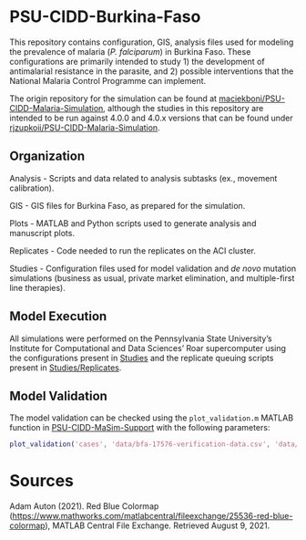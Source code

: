 # PSU-CIDD-Burkina-Faso

This repository contains configuration, GIS, analysis files used for modeling the prevalence of malaria (*P. falciparum*) in Burkina Faso. These configurations are primarily intended to study 1) the development of antimalarial resistance in the parasite, and 2) possible interventions that the National Malaria Control Programme can implement.

The origin repository for the simulation can be found at [maciekboni/PSU-CIDD-Malaria-Simulation](https://github.com/maciekboni/PSU-CIDD-Malaria-Simulation), although the studies in this repository are intended to be run against 4.0.0 and 4.0.x versions that can be found under [rjzupkoii/PSU-CIDD-Malaria-Simulation](https://github.com/rjzupkoii/PSU-CIDD-Malaria-Simulation).

## Organization

Analysis    - Scripts and data related to analysis subtasks (ex., movement calibration).

GIS         - GIS files for Burkina Faso, as prepared for the simulation.

Plots       - MATLAB and Python scripts used to generate analysis and manuscript plots.

Replicates - Code needed to run the replicates on the ACI cluster.

Studies     - Configuration files used for model validation and *de novo* mutation simulations (business as usual, private market elimination, and multiple-first line therapies).

## Model Execution

All simulations were performed on the Pennsylvania State University’s Institute for Computational and Data Sciences’ Roar supercomputer using the configurations present in [Studies](Studies/) and the replicate queuing scripts present in [Studies/Replicates](Studies/Replicates).

## Model Validation

The model validation can be checked using the `plot_validation.m` MATLAB function in [PSU-CIDD-MaSim-Support](https://github.com/bonilab/PSU-CIDD-MaSim-Support) with the following parameters:

```MATLAB
plot_validation('cases', 'data/bfa-17576-verification-data.csv', 'data/bfa-weighted_pfpr.csv', 'ci', [605 360 990], 'treated', 0.832)
```

# Sources

Adam Auton (2021). Red Blue Colormap (https://www.mathworks.com/matlabcentral/fileexchange/25536-red-blue-colormap), MATLAB Central File Exchange. Retrieved August 9, 2021.